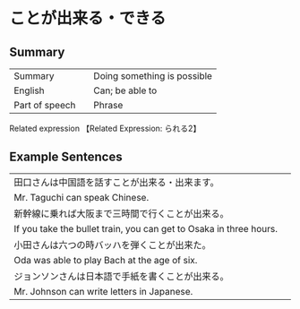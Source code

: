 # ことが出来る・できる

## Summary

<table><tr>   <td>Summary<td>   <td>Doing something is possible</td><tr><tr>   <td>English<td>   <td>Can; be able to</td><tr><tr>   <td>Part of speech<td>   <td>Phrase</td><tr></table><tr>   <td>Related expression<td>   <td>【Related Expression: られる2】</td><tr></table></table>

## Example Sentences

<table><tr><td>田口さんは中国語を話すことが出来る・出来ます。<td><tr><tr><td>Mr. Taguchi can speak Chinese.<td><tr><tr><td>新幹線に乗れば大阪まで三時間で行くことが出来る。<td><tr><tr><td>If you take the bullet train, you can get to Osaka in three hours.<td><tr><tr><td>小田さんは六つの時バッハを弾くことが出来た。<td><tr><tr><td>Oda was able to play Bach at the age of six.<td><tr><tr><td>ジョンソンさんは日本語で手紙を書くことが出来る。<td><tr><tr><td>Mr. Johnson can write letters in Japanese.<td><tr></table>

